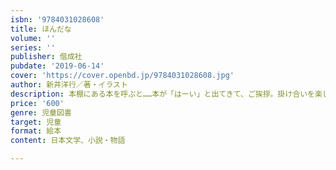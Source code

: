 ```yaml
---
isbn: '9784031028608'
title: ほんだな
volume: ''
series: ''
publisher: 偕成社
pubdate: '2019-06-14'
cover: 'https://cover.openbd.jp/9784031028608.jpg'
author: 新井洋行／著・イラスト
description: 本棚にある本を呼ぶと……本が「はーい」と出てきて、ご挨拶。掛け合いを楽しむと同時に本のページを開いてのおどろきも味わえます！
price: '600'
genre: 児童図書
target: 児童
format: 絵本
content: 日本文学、小説・物語

---
```

